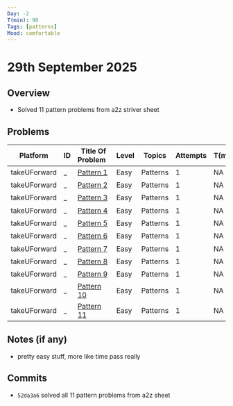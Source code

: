 ```yaml
---
Day: -2                  
T(min): 90
Tags: [patterns]  
Mood: comfortable
---
```


# 29th September 2025

## Overview
- Solved 11 pattern problems from a2z striver sheet

## Problems
| Platform     | ID | Title Of Problem&nbsp;&nbsp;                                                                                                | Level | Topics           | Attempts | T(min) | Status   | Time Complexity | Space Complexity |
|--------------|----|-----------------------------------------------------------------------------------------------------------------------------|-------|------------------|----------|--------|----------|-----------------|------------------|
| takeUForward | _  | [Pattern 1](https://takeuforward.org/plus/dsa/beginner-problem/patterns/pattern-1)                                          | Easy  | Patterns         | 1        | NA     | Accepted | $O(N^2)$        | $O(1)$           |
| takeUForward | _  | [Pattern 2](https://takeuforward.org/plus/dsa/beginner-problem/patterns/pattern-2)                                          | Easy  | Patterns         | 1        | NA     | Accepted | $O(N^2)$        | $O(1)$           |
| takeUForward | _  | [Pattern 3](https://takeuforward.org/plus/dsa/beginner-problem/patterns/pattern-3)                                          | Easy  | Patterns         | 1        | NA     | Accepted | $O(N^2)$        | $O(1)$           |
| takeUForward | _  | [Pattern 4](https://takeuforward.org/plus/dsa/beginner-problem/patterns/pattern-4)                                          | Easy  | Patterns         | 1        | NA     | Accepted | $O(N^2)$        | $O(1)$           |
| takeUForward | _  | [Pattern 5](https://takeuforward.org/plus/dsa/beginner-problem/patterns/pattern-5)                                          | Easy  | Patterns         | 1        | NA     | Accepted | $O(N^2)$        | $O(1)$           |
| takeUForward | _  | [Pattern 6](https://takeuforward.org/plus/dsa/beginner-problem/patterns/pattern-6)                                          | Easy  | Patterns         | 1        | NA     | Accepted | $O(N^2)$        | $O(1)$           |
| takeUForward | _  | [Pattern 7](https://takeuforward.org/plus/dsa/beginner-problem/patterns/pattern-7)                                          | Easy  | Patterns         | 1        | NA     | Accepted | $O(N^2)$        | $O(1)$           |
| takeUForward | _  | [Pattern 8](https://takeuforward.org/plus/dsa/beginner-problem/patterns/pattern-8)                                          | Easy  | Patterns         | 1        | NA     | Accepted | $O(N^2)$        | $O(1)$           |
| takeUForward | _  | [Pattern 9](https://takeuforward.org/plus/dsa/beginner-problem/patterns/pattern-9)                                          | Easy  | Patterns         | 1        | NA     | Accepted | $O(N^2)$        | $O(1)$           |
| takeUForward | _  | [Pattern 10](https://takeuforward.org/plus/dsa/beginner-problem/patterns/pattern-10)                                        | Easy  | Patterns         | 1        | NA     | Accepted | $O(N^2)$        | $O(1)$           |
| takeUForward | _  | [Pattern 11](https://takeuforward.org/plus/dsa/beginner-problem/patterns/pattern-11)                                        | Easy  | Patterns         | 1        | NA     | Accepted | $O(N^2)$        | $O(1)$           |


## Notes (if any)
- pretty easy stuff, more like time pass really

## Commits
- `52da3a6` solved all 11 pattern problems from a2z sheet